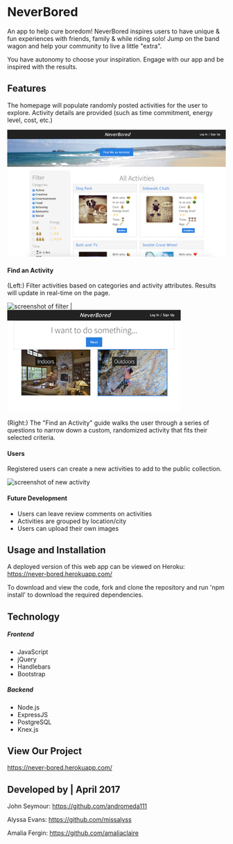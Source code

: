 # NeverBored
An app to help cure boredom! NeverBored inspires users to have unique & fun experiences with friends, family & while riding solo! Jump on the band wagon and help your community to live a little "extra".


You have autonomy to choose your inspiration. Engage with our app and be inspired with the results.

## Features

The homepage will populate randomly posted activities for the user to explore. Activity details are provided (such as time commitment, energy level, cost, etc.)

![screenshot of homepage](docs/neverbored-landing.png)

#### Find an Activity

(Left:) Filter activities based on categories and activity attributes. Results will update in real-time on the page.

![screenshot of filter](https://cloud.githubusercontent.com/assets/24262724/25590720/87752ae2-2e66-11e7-808e-ce7e3dc1d824.png) | ![screenshot of find an activity](docs/neverbored-find.png)

(Right:) The "Find an Activity" guide walks the user through a series of questions to narrow down a custom, randomized activity that fits their selected criteria.

#### Users
Registered users can create a new activities to add to the public collection.

![screenshot of new activity](https://cloud.githubusercontent.com/assets/24262724/25591056/ea2d929a-2e67-11e7-9c4a-f582d336a728.png)

#### Future Development

- Users can leave review comments on activities
- Activities are grouped by location/city
- Users can upload their own images

## Usage and Installation
A deployed version of this web app can be viewed on Heroku:
https://never-bored.herokuapp.com/

To download and view the code, fork and clone the repository and run 'npm install' to download the required dependencies.

## Technology

##### Frontend
- JavaScript
- jQuery
- Handlebars
- Bootstrap

##### Backend
- Node.js
- ExpressJS
- PostgreSQL
- Knex.js

## View Our Project

https://never-bored.herokuapp.com/

## Developed by | April 2017

John Seymour: https://github.com/andromeda111

Alyssa Evans: https://github.com/missalyss

Amalia Fergin: https://github.com/amaliaclaire
